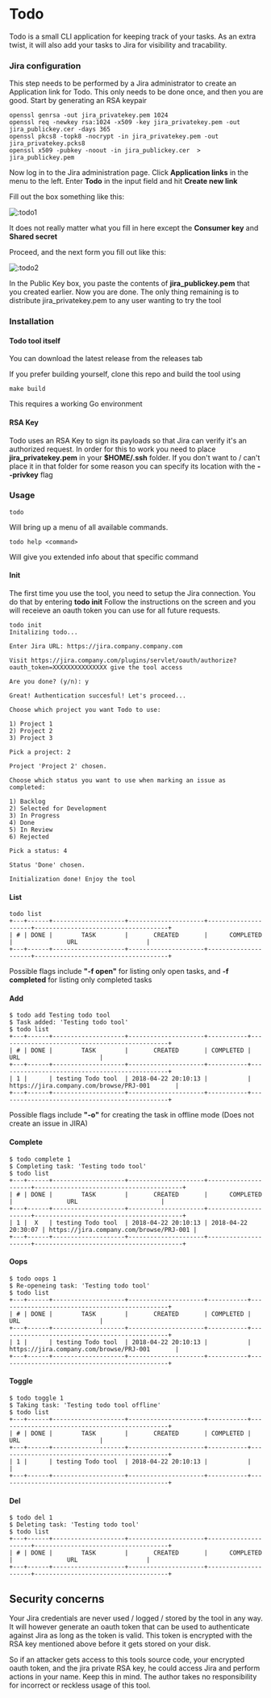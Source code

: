 # Todo

Todo is a small CLI application for keeping track of your tasks. As an extra
twist, it will also add your tasks to Jira for visibility and tracability.

### Jira configuration
This step needs to be performed by a Jira administrator to create an Application link
for Todo. This only needs to be done once, and then you are good. Start by generating an RSA keypair

    openssl genrsa -out jira_privatekey.pem 1024
    openssl req -newkey rsa:1024 -x509 -key jira_privatekey.pem -out jira_publickey.cer -days 365
    openssl pkcs8 -topk8 -nocrypt -in jira_privatekey.pem -out jira_privatekey.pcks8
    openssl x509 -pubkey -noout -in jira_publickey.cer  > jira_publickey.pem

Now log in to the Jira administration page. Click **Application links** in the menu to the left.
Enter **Todo** in the input field and hit **Create new link**

Fill out the box something like this:

<img src="https://i.imgur.com/ysn7oRs.png" alt=":todo1" title=":todo1">

It does not really matter what you fill in here except the **Consumer key** and **Shared secret**

Proceed, and the next form you fill out like this:

<img src="https://i.imgur.com/ZINh2Jb.png" alt=":todo2" title=":todo2">

In the Public Key box, you paste the contents of **jira_publickey.pem** that you created earlier.
Now you are done. The only thing remaining is to distribute jira_privatekey.pem to any user wanting to try the tool

### Installation

#### Todo tool itself
You can download the latest release from the releases tab

If you prefer building yourself, clone this repo and build the tool using

    make build
This requires a working Go environment

#### RSA Key
Todo uses an RSA Key to sign its payloads so that Jira can verify it's an
authorized request. In order for this to work you need to place
**jira_privatekey.pem** in your **$HOME/.ssh** folder. If you don't want to / can't place it in that folder for
some reason you can specify its location with the **--privkey** flag

### Usage

    todo

Will bring up a menu of all available commands.

    todo help <command>
Will give you extended info about that specific command


#### Init
The first time you use the tool, you need to setup the Jira connection. You do
that by entering **todo init**
Follow the instructions on the screen and you will receieve an oauth token you
can use for all future requests.

    todo init
    Initalizing todo...

    Enter Jira URL: https://jira.company.company.com

    Visit https://jira.company.com/plugins/servlet/oauth/authorize?oauth_token=XXXXXXXXXXXXXXX give the tool access

    Are you done? (y/n): y

    Great! Authentication succesful! Let's proceed...

    Choose which project you want Todo to use:

    1) Project 1
    2) Project 2
    3) Project 3

    Pick a project: 2

    Project 'Project 2' chosen.

    Choose which status you want to use when marking an issue as completed:

    1) Backlog
    2) Selected for Development
    3) In Progress
    4) Done
    5) In Review
    6) Rejected

    Pick a status: 4

    Status 'Done' chosen.

    Initialization done! Enjoy the tool

#### List

    todo list
    +---+------+--------------------+---------------------+---------------------+-------------------------------------+
    | # | DONE |        TASK        |       CREATED       |      COMPLETED      |               URL                   |
    +---+------+--------------------+---------------------+---------------------+-------------------------------------+

Possible flags include **"-f open"** for listing only open tasks, and
**-f completed** for listing only completed tasks

#### Add

    $ todo add Testing todo tool
    $ Task added: 'Testing todo tool'
    $ todo list
    +---+------+--------------------+---------------------+-----------+-----------------------------------------------+
    | # | DONE |        TASK        |       CREATED       | COMPLETED |                      URL                      |
    +---+------+--------------------+---------------------+-----------+-----------------------------------------------+
    | 1 |      | testing Todo tool  | 2018-04-22 20:10:13 |           | https://jira.company.com/browse/PRJ-001       |
    +---+------+--------------------+---------------------+-----------+-----------------------------------------------+

Possible flags include **"-o"** for creating the task in offline mode (Does not create an issue in JIRA)

#### Complete

    $ todo complete 1
    $ Completing task: 'Testing todo tool'
    $ todo list
    +---+------+--------------------+---------------------+---------------------+-----------------------------------------+
    | # | DONE |        TASK        |       CREATED       |      COMPLETED      |               URL                       |
    +---+------+--------------------+---------------------+---------------------+-----------------------------------------+
    | 1 |  X   | testing Todo tool  | 2018-04-22 20:10:13 | 2018-04-22 20:30:07 | https://jira.company.com/browse/PRJ-001 |
    +---+------+--------------------+---------------------+---------------------+-----------------------------------------+

#### Oops

    $ todo oops 1
    $ Re-openeing task: 'Testing todo tool'
    $ todo list
    +---+------+--------------------+---------------------+-----------+-----------------------------------------------+
    | # | DONE |        TASK        |       CREATED       | COMPLETED |                      URL                      |
    +---+------+--------------------+---------------------+-----------+-----------------------------------------------+
    | 1 |      | testing Todo tool  | 2018-04-22 20:10:13 |           | https://jira.company.com/browse/PRJ-001       |
    +---+------+--------------------+---------------------+-----------+-----------------------------------------------+

#### Toggle

    $ todo toggle 1
    $ Taking task: 'Testing todo tool offline'
    $ todo list
    +---+------+--------------------+---------------------+-----------+-----------------------------------------------+
    | # | DONE |        TASK        |       CREATED       | COMPLETED |                      URL                      |
    +---+------+--------------------+---------------------+-----------+-----------------------------------------------+
    | 1 |      | testing Todo tool  | 2018-04-22 20:10:13 |           |                                               |
    +---+------+--------------------+---------------------+-----------+-----------------------------------------------+

#### Del

    $ todo del 1
    $ Deleting task: 'Testing todo tool'
    $ todo list
    +---+------+--------------------+---------------------+---------------------+-------------------------------------+
    | # | DONE |        TASK        |       CREATED       |      COMPLETED      |               URL                   |
    +---+------+--------------------+---------------------+---------------------+-------------------------------------+

## Security concerns

Your Jira credentials are never used / logged / stored by the tool in any way. It
will however generate an oauth token that can be used to authenticate against Jira
as long as the token is valid. This token is encrypted with the RSA key mentioned above
before it gets stored on your disk.

So if an attacker gets access to this tools source code, your encrypted oauth
token, and the jira private RSA key, he could access Jira and perform actions in
your name. Keep this in mind. The author takes no responsibility for incorrect or reckless usage
of this tool.
